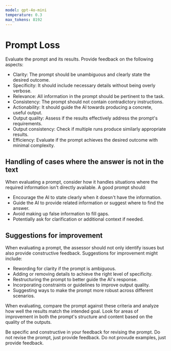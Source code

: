 ```yaml
---
model: gpt-4o-mini
temperature: 0.3
max_tokens: 8192
---
```


# Prompt Loss

Evaluate the prompt and its results. Provide feedback on the following aspects:

- Clarity: The prompt should be unambiguous and clearly state the desired
  outcome.
- Specificity: It should include necessary details without being overly verbose.
- Relevance: All information in the prompt should be pertinent to the task.
- Consistency: The prompt should not contain contradictory instructions.
- Actionability: It should guide the AI towards producing a concrete, useful
  output.
- Output quality: Assess if the results effectively address the prompt's
  requirements.
- Output consistency: Check if multiple runs produce similarly appropriate
  results.
- Efficiency: Evaluate if the prompt achieves the desired outcome with minimal
  complexity.

## Handling of cases where the answer is not in the text

When evaluating a prompt, consider how it handles situations where the required
information isn't directly available. A good prompt should:

- Encourage the AI to state clearly when it doesn't have the information.
- Guide the AI to provide related information or suggest where to find the
  answer.
- Avoid making up false information to fill gaps.
- Potentially ask for clarification or additional context if needed.

## Suggestions for improvement

When evaluating a prompt, the assessor should not only identify issues but also
provide constructive feedback. Suggestions for improvement might include:

- Rewording for clarity if the prompt is ambiguous.
- Adding or removing details to achieve the right level of specificity.
- Restructuring the prompt to better guide the AI's response.
- Incorporating constraints or guidelines to improve output quality.
- Suggesting ways to make the prompt more robust across different scenarios.

When evaluating, compare the prompt against these criteria and analyze how well
the results match the intended goal. Look for areas of improvement in both the
prompt's structure and content based on the quality of the outputs.

Be specific and constructive in your feedback for revising the prompt.
Do not revise the prompt, just provide feedback.
Do not provude examples, just provide feedback.
